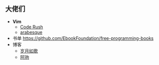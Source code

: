 ## 大佬们

- **Vim**
    - [Code Rush](http://foocoder.com)
    - [arabesque](https://sanctum.geek.nz/arabesque)
- 书单 https://github.com/EbookFoundation/free-programming-books
- 博客
    - [岁月如歌](http://lovenight.github.io)
    - [阿驹](http://aju.space)
